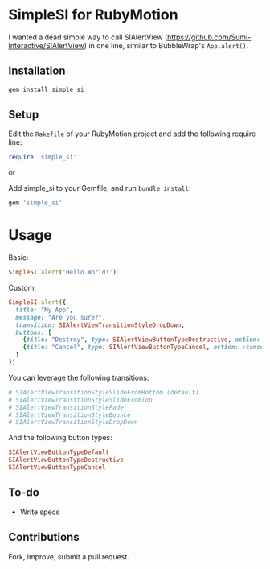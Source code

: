SimpleSI for RubyMotion
====================

I wanted a dead simple way to call SIAlertView (https://github.com/Sumi-Interactive/SIAlertView) in one line, similar to BubbleWrap's `App.alert()`.


## Installation

```ruby
gem install simple_si
```

## Setup

Edit the `Rakefile` of your RubyMotion project and add the following require line:

```ruby
require 'simple_si'
```
or

Add simple_si to your Gemfile, and run `bundle install`:
```ruby
gem 'simple_si'
```

Usage
==========

Basic:

```ruby
SimpleSI.alert('Hello World!')
```

Custom:
```ruby
SimpleSI.alert({
  title: "My App",
  message: "Are you sure?",
  transition: SIAlertViewTransitionStyleDropDown,
  buttons: [
    {title: "Destroy", type: SIAlertViewButtonTypeDestructive, action: :destroy},
    {title: "Cancel", type: SIAlertViewButtonTypeCancel, action: :cancel}
  ]
})
```

You can leverage the following transitions:
```ruby
# SIAlertViewTransitionStyleSlideFromBottom (default)
# SIAlertViewTransitionStyleSlideFromTop
# SIAlertViewTransitionStyleFade
# SIAlertViewTransitionStyleBounce
# SIAlertViewTransitionStyleDropDown
```

And the following button types:
```ruby
SIAlertViewButtonTypeDefault
SIAlertViewButtonTypeDestructive
SIAlertViewButtonTypeCancel
```

## To-do

* Write specs

## Contributions

Fork, improve, submit a pull request.